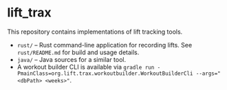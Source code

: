 # lift_trax

This repository contains implementations of lift tracking tools.

- `rust/` – Rust command-line application for recording lifts. See `rust/README.md` for build and usage details.
- `java/` – Java sources for a similar tool.
- A workout builder CLI is available via `gradle run -PmainClass=org.lift.trax.workoutbuilder.WorkoutBuilderCli --args="<dbPath> <weeks>"`.

